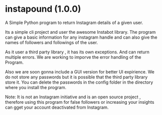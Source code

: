 # instapound (1.0.0)
A Simple Python program to return Instagram details of a given user.

Its a simple cli project and user the awesome Instabot library.
The program can give a basic information for any instagram handle and can also give the names of followers and followings of 
the user.

As it user a third party library , it has its own exceptions. And can return multiple errors.
We are working to imporve the error handling of the Program.

Also we are soon gonna include a GUI version for better UI expirience.
We do not store any passwords but it is possible that the third party library store it.
You can delete the passwords in the config folder in the directory where you install the program.

Note: It is not an Instagram initiative and is an open source project ,
therefore using this program for false followers or increasing your insights can gget your account deactivated from Instagram.
